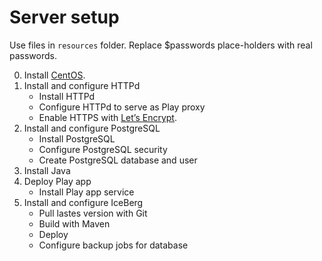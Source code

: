 # Server setup

Use files in `resources` folder. Replace $passwords place-holders with real passwords.

0. Install [CentOS](https://www.centos.org/).
0. Install and configure HTTPd
   * Install HTTPd
   * Configure HTTPd to serve as Play proxy
   * Enable HTTPS with [Let’s Encrypt](https://letsencrypt.org/).  
0. Install and configure PostgreSQL
   * Install PostgreSQL
   * Configure PostgreSQL security
   * Create PostgreSQL database and user
0. Install Java
0. Deploy Play app
   * Install Play app service
0. Install and configure IceBerg
   * Pull lastes version with Git
   * Build with Maven
   * Deploy
   * Configure backup jobs for database
